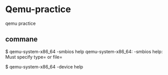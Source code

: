 # Qemu-practice
qemu practice

## commane
$ qemu-system-x86_64 -smbios help
qemu-system-x86_64: -smbios help: Must specify type= or file=

$ qemu-system-x86_64 -device help
